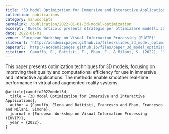 ```yaml
---
title: "3D Model Optimization for Immersive and Interactive Applications"
collection: publications
category: manuscripts
permalink: /publication/2022-01-01-3d-model-optimization
excerpt: 'Questo articolo presenta strategie per ottimizzare modelli 3D profondi al fine di migliorare le prestazioni in applicazioni immersive e interattive.'
date: 2022-01-01
venue: 'European Workshop on Visual Information Processing (EUVIP)'
slidesurl: 'http://academicpages.github.io/files/slides_3d_model_optimization.pdf'
paperurl: 'http://academicpages.github.io/files/paper_3d_model_optimization.pdf'
citation: 'Camuffo, E., Battisti, F., Pham, F., & Milani, S. (2022). "3D Model Optimization for Immersive and Interactive Applications." <i>European Workshop on Visual Information Processing (EUVIP)</i>.'
---
```


This paper presents optimization techniques for 3D models, focusing on improving their quality and computational efficiency for use in immersive and interactive applications. The methods enable smoother real-time performance in virtual and augmented reality systems.

```
@article{camuffo2022model3d,
  title = {3D Model Optimization for Immersive and Interactive Applications},
  author = {Camuffo, Elena and Battisti, Francesco and Pham, Francesco and Milani, Simone},
  journal = {European Workshop on Visual Information Processing (EUVIP)},
  year = {2022},
}
```